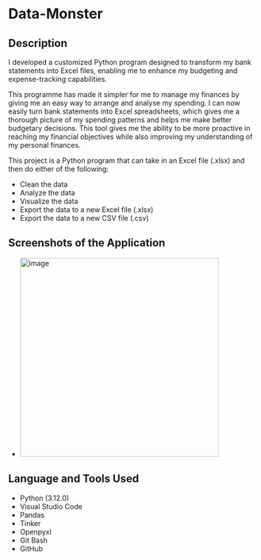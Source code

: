 # Data-Monster

## Description 

I developed a customized Python program designed to transform my bank statements into Excel files, enabling me to enhance my budgeting and expense-tracking capabilities.

This programme has made it simpler for me to manage my finances by giving me an easy way to arrange and analyse my spending. I can now easily turn bank statements into Excel spreadsheets, which gives me a thorough picture of my spending patterns and helps me make better budgetary decisions. This tool gives me the ability to be more proactive in reaching my financial objectives while also improving my understanding of my personal finances.

This project is a Python program that can take in an Excel file (.xlsx) and then do either of the following:
- Clean the data
- Analyze the data
- Visualize the data
- Export the data to a new Excel file (.xlsx)
- Export the data to a new CSV file (.csv)

## Screenshots of the Application 

- <img width="400" alt="image" src="https://github.com/neerajpatel1234/Data-Monster/assets/114114241/77b69839-19e7-465d-8c40-9c6178e8456c">


## Language and Tools Used 

- Python (3.12.0)
- Visual Studio Code 
- Pandas 
- Tinker 
- Openpyxl
- Git Bash 
- GitHub
